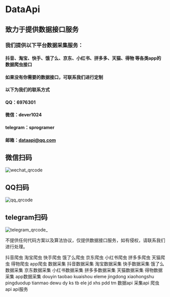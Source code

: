 # DataApi
## 致力于提供数据接口服务

### 我们提供以下平台数据采集服务：
#### 抖音、淘宝、快手、饿了么、京东、小红书、拼多多、天猫、得物 等各类app的数据爬虫接口
#### 如果没有你需要的数据接口，可联系我们进行定制
#### 以下为我们的联系方式
#### QQ：6976301
#### 微信：dever1024
#### telegram：sprogramer
#### 邮箱：dataapi@qq.com
## 微信扫码
![wechat_qrcode](https://user-images.githubusercontent.com/124868171/217749002-071baa8e-11ea-4541-ba15-416729808710.png)

## QQ扫码
![qq_qrcode](https://user-images.githubusercontent.com/124868171/221887286-d7dcaccd-9787-4215-98a5-0577d9a333b5.png)

## telegram扫码
![telegram_qrcode_](https://user-images.githubusercontent.com/124868171/217765139-93a37c37-424b-453a-8642-34d788a1761d.png)

不提供任何代码方案以及算法协议，仅提供数据接口服务，如有侵权，请联系我们进行处理。

抖音爬虫 淘宝爬虫 快手爬虫 饿了么爬虫 京东爬虫 小红书爬虫 拼多多爬虫 天猫爬虫 得物爬虫 app爬虫 数据采集 抖音数据采集 淘宝数据采集 快手数据采集 饿了么数据采集 京东数据采集 小红书数据采集 拼多多数据采集 天猫数据采集 得物数据采集 app数据采集 douyin taobao kuaishou eleme jingdong xiaohongshu pingduodup tianmao dewu dy ks tb ele jd xhs pdd tm 数据api 采集api 爬虫api api服务   
